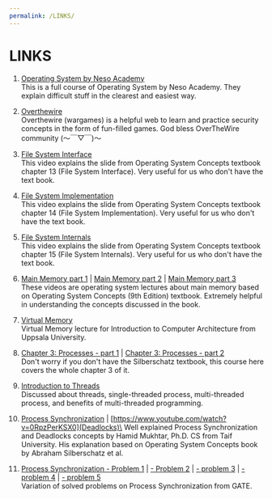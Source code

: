 ```yaml
---
permalink: /LINKS/
---
```


# LINKS

1. [Operating System by Neso Academy](https://www.youtube.com/playlist?list=PLBlnK6fEyqRiVhbXDGLXDk_OQAeuVcp2O)\
This is a full course of Operating System by Neso Academy. They explain difficult stuff in the clearest and easiest way.

2. [Overthewire](https://overthewire.org/wargames/)\
Overthewire (wargames) is a helpful web to learn and  practice security concepts in the form of fun-filled games. God bless OverTheWire community (～￣▽￣)～

3. [File System Interface](https://www.youtube.com/watch?v=duUccxFcJ9g)\
This video explains the slide from Operating System Concepts textbook chapter 13 (File System Interface). Very useful for us who don't have the text book.

4. [File System Implementation](https://www.youtube.com/watch?v=fyacGDXpi-Q)\
This video explains the slide from Operating System Concepts textbook chapter 14 (File System Implementation). Very useful for us who don't have the text book.

5. [File System Internals](https://www.youtube.com/watch?v=fyacGDXpi-Q)\
This video explains the slide from Operating System Concepts textbook chapter 15 (File System Internals). Very useful for us who don't have the text book.

6. [Main Memory part 1](https://www.youtube.com/watch?v=Jy_teuaj7Ic) | [Main Memory part 2](https://www.youtube.com/watch?v=8Zw4gIqqZe0) | [Main Memory part 3](https://www.youtube.com/watch?v=8Zw4gIqqZe0)\
These videos are operating system lectures about main memory based on Operating System Concepts (9th Edition) textbook. Extremely helpful in understanding the concepts discussed in the book.

7. [Virtual Memory](https://www.youtube.com/playlist?list=PLiwt1iVUib9s2Uo5BeYmwkDFUh70fJPxX)\
Virtual Memory lecture for Introduction to Computer Architecture from Uppsala University. 

8. [Chapter 3: Processes - part 1](https://www.youtube.com/watch?v=yCBKeaNDzak) | [Chapter 3: Processes - part 2](https://www.youtube.com/watch?v=LU_3Frt2kM0)\
Don't worry if you don't have the Silberschatz textbook, this course here covers the whole chapter 3 of it.

9. [Introduction to Threads](https://www.youtube.com/watch?v=LOfGJcVnvAk)\
Discussed about threads, single-threaded process, multi-threaded process, and benefits of multi-threaded programming.

10. [Process Synchronization](https://www.youtube.com/watch?v=RDovfnKH6lU) | [https://www.youtube.com/watch?v=0RpzPerKSX0](Deadlocks)\
Well explained Process Synchronization and Deadlocks concepts by  Hamid Mukhtar, Ph.D. CS from Taif University. His explanation based on Operating System Concepts book by Abraham Silberschatz et al.

11. [Process Synchronization - Problem 1](https://www.youtube.com/watch?v=WIj06NCxkWE&list=PLBlnK6fEyqRiVhbXDGLXDk_OQAeuVcp2O&index=67) | [- Problem 2](https://www.youtube.com/watch?v=_yl0qAnsa_8&list=PLBlnK6fEyqRiVhbXDGLXDk_OQAeuVcp2O&index=68) | [- problem 3](https://www.youtube.com/watch?v=A41_0uRnb2A&list=PLBlnK6fEyqRiVhbXDGLXDk_OQAeuVcp2O&index=69) | [- problem 4](https://www.youtube.com/watch?v=fWL8HAIrgMw&list=PLBlnK6fEyqRiVhbXDGLXDk_OQAeuVcp2O&index=70) | [- problem 5](https://www.youtube.com/watch?v=LlnBI2yjvlg&list=PLBlnK6fEyqRiVhbXDGLXDk_OQAeuVcp2O&index=71)\
Variation of solved problems on Process Synchronization from GATE.
